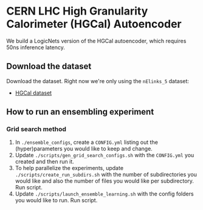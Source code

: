# CERN LHC High Granularity Calorimeter (HGCal) Autoencoder
We build a LogicNets version of the HGCal autoencoder, which requires 50ns inference latency.

## Download the dataset
Download the dataset. Right now we're only using the `nElinks_5` dataset:
* [HGCal dataset](https://cseweb.ucsd.edu/~oweng/hgcal_datset/)
<!-- * [Elegun dataset](https://emdhgcalae.nrp-nautilus.io/EleGun/low_pt_high_eta/data/nElinks_5/) -->

## How to run an ensembling experiment

### Grid search method
1. In `./ensemble_configs`, create a `CONFIG.yml` listing out the (hyper)parameters you would like to keep and change.
2. Update `./scripts/gen_grid_search_configs.sh` with the `CONFIG.yml` you created and then run it.
3. To help parallelize the experiments, update `./scripts/create_run_subdirs.sh` with the number of subdirectories you would like and also the number of files you would like per subdirectory. Run script.
4. Update `./scripts/launch_ensemble_learning.sh` with the config folders you would like to run. Run script.